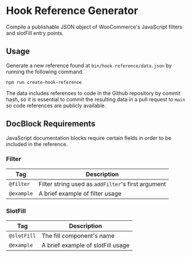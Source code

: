 # Hook Reference Generator

Compile a publishable JSON object of WooCommerce's JavaScript filters and slotFill entry points.

## Usage

Generate a new reference found at `bin/hook-reference/data.json` by running the following command.

```
npm run create-hook-reference
```

The data includes references to code in the Github repository by commit hash, so it is essential to commit the resulting data in a pull request to `main` so code references are publicly available.

## DocBlock Requirements

JavaScript documentation blocks require certain fields in order to be included in the reference.

### Filter

| Tag        | Description                                        |
| ---------- | -------------------------------------------------- |
| `@filter`  | Filter string used as `addFilter`'s first argument |
| `@example` | A brief example of filter usage                    |

### SlotFill

| Tag         | Description                       |
| ----------- | --------------------------------- |
| `@slotFill` | The fill component's name         |
| `@example`  | A brief example of slotFill usage |

